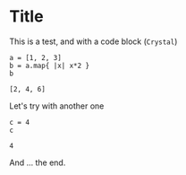 # Title

This is a test, and with a code block (`Crystal`)

``` crystal
a = [1, 2, 3]
b = a.map{ |x| x*2 }
b
```

    [2, 4, 6]

Let's try with another one

``` crystal
c = 4
c
```

``` 
4
```

And ... the end.
